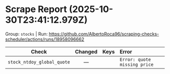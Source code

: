 # Scrape Report (2025-10-30T23:41:12.979Z)

Group: `stocks`  |  Run: https://github.com/AlbertoRoca96/scraping-checks-scheduler/actions/runs/18958096662

| Check | Changed | Keys | Error |
|---|:---:|:--|:--|
| `stock_ntdoy_global_quote` | — |  | `Error: quote missing price` |
